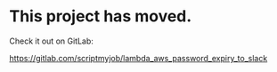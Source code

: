 # This project has moved.

Check it out on GitLab:

https://gitlab.com/scriptmyjob/lambda_aws_password_expiry_to_slack
